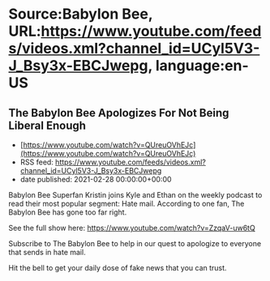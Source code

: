 # Source:Babylon Bee, URL:https://www.youtube.com/feeds/videos.xml?channel_id=UCyl5V3-J_Bsy3x-EBCJwepg, language:en-US

## The Babylon Bee Apologizes For Not Being Liberal Enough
 - [https://www.youtube.com/watch?v=QUreuOVhEJc](https://www.youtube.com/watch?v=QUreuOVhEJc)
 - RSS feed: https://www.youtube.com/feeds/videos.xml?channel_id=UCyl5V3-J_Bsy3x-EBCJwepg
 - date published: 2021-02-28 00:00:00+00:00

Babylon Bee Superfan Kristin joins Kyle and Ethan on the weekly podcast to read their most popular segment: Hate mail. According to one fan, The Babylon Bee has gone too far right.

See the full show here:
https://www.youtube.com/watch?v=ZzqaV-uw6tQ

Subscribe to The Babylon Bee to help in our quest to apologize to everyone that sends in hate mail. 

Hit the bell to get your daily dose of fake news that you can trust.

